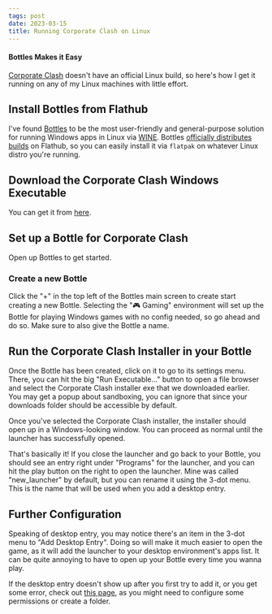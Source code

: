 ```yaml
---
tags: post
date: 2023-03-15
title: Running Corporate Clash on Linux
---
```


#### Bottles Makes it Easy

[Corporate Clash](https://corporateclash.net) doesn't have an official Linux build, so here's how I get it running on any of my Linux machines with little effort.

## Install Bottles from Flathub

I've found [Bottles](https://usebottles.com/) to be the most user-friendly and general-purpose solution for running Windows apps in Linux via [WINE](https://www.winehq.org/). Bottles [officially distributes builds](https://usebottles.com/download/#) on Flathub, so you can easily install it via `flatpak` on whatever Linux distro you're running.

## Download the Corporate Clash Windows Executable
You can get it from [here](https://corporateclash.net/play).

## Set up a Bottle for Corporate Clash

Open up Bottles to get started.

### Create a new Bottle
Click the "+" in the top left of the Bottles main screen to create start creating a new Bottle. Selecting the "🎮 Gaming" environment will set up the Bottle for playing Windows games with no config needed, so go ahead and do so. Make sure to also give the Bottle a name.

## Run the Corporate Clash Installer in your Bottle
Once the Bottle has been created, click on it to go to its settings menu. There, you can hit the big "Run Executable..." button to open a file browser and select the Corporate Clash installer exe that we downloaded earlier. You may get a popup about sandboxing, you can ignore that since your downloads folder should be accessible by default.

Once you've selected the Corporate Clash installer, the installer should open up in a Windows-looking window. You can proceed as normal until the launcher has successfully opened.

That's basically it! If you close the launcher and go back to your Bottle, you should see an entry right under "Programs" for the launcher, and you can hit the play button on the right to open the launcher. Mine was called "new_launcher" by default, but you can rename it using the 3-dot menu. This is the name that will be used when you add a desktop entry.

## Further Configuration

Speaking of desktop entry, you may notice there's an item in the 3-dot menu to "Add Desktop Entry". Doing so will make it much easier to open the game, as it will add the launcher to your desktop environment's apps list. It can be quite annoying to have to open up your Bottle every time you wanna play.

If the desktop entry doesn't show up after you first try to add it, or you get some error, check out [this page](https://docs.usebottles.com/bottles/programs#add-programs-to-your-desktop), as you might need to configure some permissions or create a folder.
